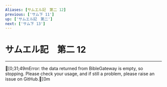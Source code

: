 ```yaml
---
Aliases: [サムエル記　第二 12]
previous: ['サム下 11']
up: ['サムエル記　第二']
next: ['サム下 13']
---
```

# サムエル記　第二 12

***
[0;31;49mError: the data returned from BibleGateway is empty, so stopping. Please check your usage, and if still a problem, please raise an issue on GitHub.[0m
